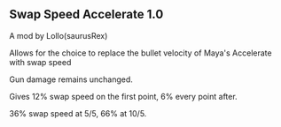 ## Swap Speed Accelerate 1.0 ##

A mod by Lollo(saurusRex)

Allows for the choice to replace the bullet velocity of Maya's Accelerate with swap speed

Gun damage remains unchanged.

Gives 12% swap speed on the first point, 6% every point after.

36% swap speed at 5/5, 66% at 10/5.
